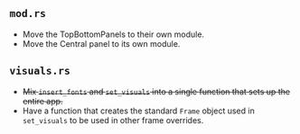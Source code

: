 ## `mod.rs`
- Move the TopBottomPanels to their own module.
- Move the Central panel to its own module.

## `visuals.rs`
- ~~Mix `insert_fonts` and `set_visuals` into a single function that sets up the entire app.~~
- Have a function that creates the standard `Frame` object used in `set_visuals` to be used in other frame overrides.